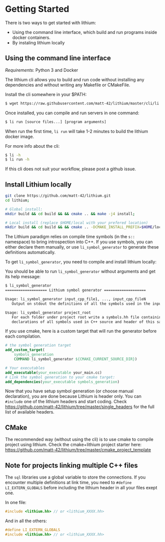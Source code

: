 # Getting Started

There is two ways to get started with lithium:
  - Using the command line interface, which build and run programs inside docker containers.
  - By instaling lithium locally

## Using the command line interface

*Requirements*: Python 3 and Docker

The lithium cli allows you to build and run code without installing any dependencies and without writing any Makefile or CMakeFile.

Install the cli somewhere in your $PATH:
```bash
$ wget https://raw.githubusercontent.com/matt-42/lithium/master/cli/li 
```

Once installed, you can compile and run servers in one command:
```bash
$ li run [source files...] [program arguments]
```

When run the first time, `li run` will take 1-2 minutes to build the lithium docker image.

For more info about the cli:
```bash
$ li -h
$ li run -h
```

If this cli does not suit your workflow, please post a github issue.

## Install Lithium locally

```bash
git clone https://github.com/matt-42/lithium.git
cd lithium;

# Global install:
mkdir build && cd build && && cmake .. && make -j4 install;

# Local install (replace $HOME/local with your prefered location)
mkdir build && cd build && && cmake .. -DCMAKE_INSTALL_PREFIX=$HOME/local && make -j4 install;
```

The Lithium paradigm relies on compile time symbols (in the `s::` namespace) to bring introspection
into C++. If you use symbols, you can either declare them manually, or use `li_symbol_generator` to generate
these definitions automatically.

To get `li_symbol_generator`, you need to compile and install lithium locally:


You should be able to run `li_symbol_generator` without arguments and get its help message:
```bash
$ li_symbol_generator
=================== Lithium symbol generator ===================

Usage: li_symbol_generator input_cpp_file1, ..., input_cpp_fileN
   Output on stdout the definitions of all the symbols used in the input files.

Usage: li_symbol_generator project_root
   For each folder under project root write a symbols.hh file containing the
   declarations of all symbols used in C++ source and header of this same directory.
```

If you use cmake, here is a custom target that will run the generator before each compilation.
```cmake
# the symbol generation target
add_custom_target(
    symbols_generation
    COMMAND li_symbol_generator ${CMAKE_CURRENT_SOURCE_DIR})

# Your executables
add_executable(your_executable your_main.cc)
# Link the symbol generation to your cmake target:
add_dependencies(your_executable symbols_generation)
```

Now that you have setup symbol generation (or choose manual declaration), you are done because 
Lithium is header only. You can  `#include` one of the lithium headers and start coding. Check
https://github.com/matt-42/lithium/tree/master/single_headers for the full list of available headers.

## CMake

The recommended way (without using the cli) is to use cmake to compile project using lithium.
Check the cmake+lithium project starter here:
https://github.com/matt-42/lithium/tree/master/cmake_project_template

## Note for projects linking multiple C++ files

The `sql` libraries use a global variable to store the connections. If you encounter
multiple definitions at link time, you need to `#define LI_EXTERN_GLOBALS` before including the lithium
header in all your files exept one.

In one file:
```c++
#include <lithium.hh> // or <lithium_XXXX.hh> 
```

And in all the others:
```c++
#define LI_EXTERN_GLOBALS
#include <lithium.hh> // or <lithium_XXXX.hh> 
```
